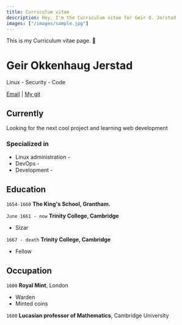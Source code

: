 ```yaml
---
title: Curriculum vitae
description: Hey, I'm the Curriculum vitae for Geir O. Jerstad
images: ["/images/sample.jpg"]
---
```



This is my Curriculum vitae page. :wave:

# Geir Okkenhaug Jerstad
Linux - Security - Code

<div id="webaddress">
<a href="geir@geokkjer.eu">Email</a>
| <a href="https://git.sr.ht/~geokkjer/">My git</a>
</div>


## Currently

Looking for the next cool project and learning web development

### Specialized in

* Linux administration - 
* DevOps - 
* Development - 


## Education

`1654-1660`
__The King's School, Grantham.__

`June 1661 - now`
__Trinity College, Cambridge__

- Sizar

`1667 - death`
__Trinity College, Cambridge__

- Fellow


## Occupation

`1600`
__Royal Mint__, London

- Warden
- Minted coins

`1600`
__Lucasian professor of Mathematics__, Cambridge University



<!-- ### Footer

Last updated: June 2024 -->
